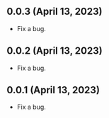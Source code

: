 ## 0.0.3 (April 13, 2023)

* Fix a bug.

## 0.0.2 (April 13, 2023)

* Fix a bug.

## 0.0.1 (April 13, 2023)

* Fix a bug.
